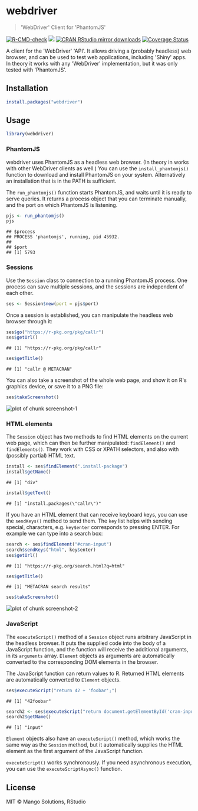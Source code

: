 


# webdriver

> 'WebDriver' Client for 'PhantomJS'

  <!-- badges: start -->
  [![R-CMD-check](https://github.com/rstudio/webdriver/workflows/R-CMD-check/badge.svg)](https://github.com/rstudio/webdriver/actions)
  [![](http://www.r-pkg.org/badges/version/webdriver)](http://www.r-pkg.org/pkg/webdriver)
  [![CRAN RStudio mirror downloads](http://cranlogs.r-pkg.org/badges/webdriver)](http://www.r-pkg.org/pkg/webdriver)
  [![Coverage Status](https://img.shields.io/codecov/c/github/rstudio/webdriver/master.svg)](https://codecov.io/github/rstudio/webdriver?branch=master)
  <!-- badges: end -->



A client for the 'WebDriver' 'API'. It allows driving a (probably headless)
web browser, and can be used to test web applications, including 'Shiny'
apps. In theory it works with any 'WebDriver' implementation, but it was only
tested with 'PhantomJS'.

## Installation

```r
install.packages("webdriver")
```

## Usage


```r
library(webdriver)
```

### PhantomJS

webdriver uses PhantomJS as a headless web browser. (In theory in works
with other WebDriver clients as well.) You can use the `install_phantomjs()`
function to download and install PhantomJS on your system. Alternatively
an installation that is in the PATH is sufficient.

The `run_phantomjs()` function starts PhantomJS, and waits until it is ready
to serve queries. It returns a process object that you can terminate
manually, and the port on which PhantomJS is listening.


```r
pjs <- run_phantomjs()
pjs
```

```
## $process
## PROCESS 'phantomjs', running, pid 45932.
## 
## $port
## [1] 5793
```

### Sessions

Use the `Session` class to connection to a running PhantomJS process.
One process can save multiple sessions, and the sessions are independent
of each other.


```r
ses <- Session$new(port = pjs$port)
```

Once a session is established, you can manipulate the headless web browser
through it:


```r
ses$go("https://r-pkg.org/pkg/callr")
ses$getUrl()
```

```
## [1] "https://r-pkg.org/pkg/callr"
```

```r
ses$getTitle()
```

```
## [1] "callr @ METACRAN"
```

You can also take a screenshot of the whole web page, and show it on R's
graphics device, or save it to a PNG file:



```r
ses$takeScreenshot()
```

![plot of chunk screenshot-1](inst/screenshot-1-1.png)

### HTML elements

The `Session` object has two methods to find HTML elements on the current
web page, which can then be further manipulated: `findElement()` and
`findElements()`. They work with CSS or XPATH selectors, and also with
(possibly partial) HTML text.


```r
install <- ses$findElement(".install-package")
install$getName()
```

```
## [1] "div"
```

```r
install$getText()
```

```
## [1] "install.packages(\"callr\")"
```

If you have an HTML element that can receive keyboard keys, you can use
the `sendKeys()` method to send them. The `key` list helps with sending
special, characters, e.g. `key$enter` corresponds to pressing ENTER. For
example we can type into a search box:


```r
search <- ses$findElement("#cran-input")
search$sendKeys("html", key$enter)
ses$getUrl()
```

```
## [1] "https://r-pkg.org/search.html?q=html"
```

```r
ses$getTitle()
```

```
## [1] "METACRAN search results"
```

```r
ses$takeScreenshot()
```

![plot of chunk screenshot-2](inst/screenshot-2-1.png)

### JavaScript

The `executeScript()` method of a `Session` object runs arbitrary JavaScript
in the headless browser. It puts the supplied code into the body of a
JavaScript function, and the function will receive the additional arguments,
in its `arguments` array. `Element` objects as arguments are automatically
converted to the corresponding DOM elements in the browser.

The JavaScript function can return values to R. Returned HTML elements are
automatically converted to `Element` objects.


```r
ses$executeScript("return 42 + 'foobar';")
```

```
## [1] "42foobar"
```


```r
search2 <- ses$executeScript("return document.getElementById('cran-input');")
search2$getName()
```

```
## [1] "input"
```

`Element` objects also have an `executeScript()` method, which works the
same way as the `Session` method, but it automatically supplies the HTML
element as the first argument of the JavaScript function.

`executeScript()` works synchronously. If you need asynchronous execution,
you can use the `executeScriptAsync()` function.

## License

MIT © Mango Solutions, RStudio
